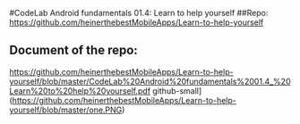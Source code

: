 #CodeLab Android fundamentals 01.4: Learn to help yourself
##Repo:
https://github.com/heinerthebestMobileApps/Learn-to-help-yourself
## Document of the repo:
https://github.com/heinerthebestMobileApps/Learn-to-help-yourself/blob/master/CodeLab%20Android%20fundamentals%2001.4_%20Learn%20to%20help%20yourself.pdf
github-small](https://github.com/heinerthebestMobileApps/Learn-to-help-yourself/blob/master/one.PNG)
